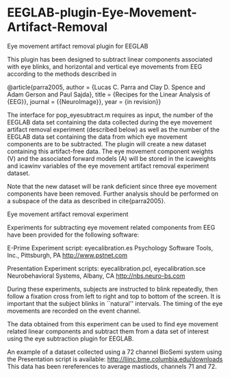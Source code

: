 # EEGLAB-plugin-Eye-Movement-Artifact-Removal

Eye movement artifact removal plugin for EEGLAB

This plugin has been designed to subtract linear components associated
with eye blinks, and horizontal and vertical eye movements from EEG
according to the methods described in

@article{parra2005,
      author = {Lucas C. Parra and Clay D. Spence and Adam Gerson
                and Paul Sajda},
      title = {Recipes for the Linear Analysis of {EEG}},
      journal = {{NeuroImage}},
      year = {in revision}}

The interface for pop_eyesubtract.m requires as input, the number of
the EEGLAB data set containing the data collected during the
eye movement artifact removal experiment (described below) as well
as the number of the EEGLAB data set containing the data from
which eye movement components are to be subtracted.  The plugin will
create a new dataset containing this artifact-free data.  The 
eye movement component weights (V) and the associated forward 
models (A) will be stored in the icaweights and icawinv variables 
of the eye movement artifact removal experiment dataset.

Note that the new dataset will be rank deficient since three
eye movement components have been removed.  Further analysis
should be performed on a subspace of the data as described in
cite{parra2005}.

Eye movement artifact removal experiment

Experiments for subtracting eye movement related components from EEG
have been provided for the following software:

E-Prime
Experiment script: eyecalibration.es
Psychology Software Tools, Inc., Pittsburgh, PA
http://www.pstnet.com 

Presentation
Experiment scripts: eyecalibration.pcl, eyecalibration.sce
Neurobehavioral Systems, Albany, CA
http://nbs.neuro-bs.com

During these experiments, subjects are instructed to blink repeatedly,
then follow a fixation cross from left to right and top to bottom
of the screen.  It is important that the subject blinks in
``natural'' intervals.  The timing of the eye movements are 
recorded on the event channel.

The data obtained from this experiment can be used to find
eye movement related linear components and subtract them
from a data set of interest using the eye subtraction plugin
for EEGLAB.

An example of a dataset collected using a 72 channel BioSemi
system using the Presentation script is available:
http://liinc.bme.columbia.edu/downloads
This data has been rereferences to average mastiods, channels
71 and 72.
